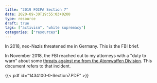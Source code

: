 ```yaml
---
title: "2019 FOIPA Section 7"
date: 2020-09-30T19:55:03+0200
type: resource
draft: true
tags: ["activism", "white supremacy"]
categories: ["resources"]
---
```


In 2018, neo-Nazis threatened me in Germany. This is the FBI brief.

<!--more-->

In November 2018, the FBI reached out to my attorneys with a "duty to warn" about some [threats against me from the Atomwaffen Division](https://www.theguardian.com/world/2019/nov/18/neo-nazi-terror-group-threatened-us-activist-germany). This document refers to that incident.

{{< pdf id="1434100-0-Section7.PDF" >}}
